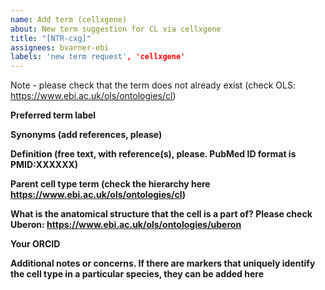 ```yaml
---
name: Add term (cellxgene)
about: New term suggestion for CL via cellxgene
title: "[NTR-cxg]"
assignees: bvarner-ebi
labels: 'new term request', 'cellxgene'
---
```


Note - please check that the term does not already exist (check OLS: https://www.ebi.ac.uk/ols/ontologies/cl)

**Preferred term label**


**Synonyms (add references, please)**


**Definition (free text, with reference(s), please. PubMed ID format is PMID:XXXXXX)**


**Parent cell type term (check the hierarchy here https://www.ebi.ac.uk/ols/ontologies/cl)**


**What is the anatomical structure that the cell is a part of? Please check Uberon: https://www.ebi.ac.uk/ols/ontologies/uberon**


**Your ORCID**


**Additional notes or concerns. If there are markers that uniquely identify the cell type in a particular species, they can be added here**



